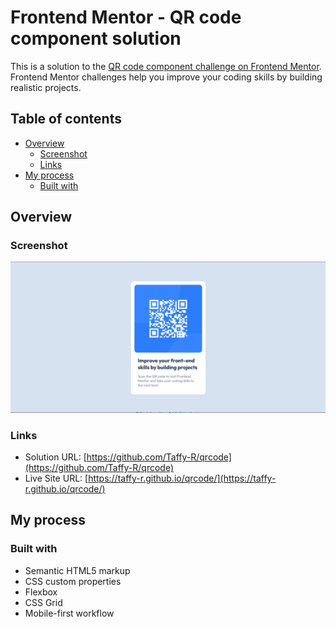 # Frontend Mentor - QR code component solution

This is a solution to the [QR code component challenge on Frontend Mentor](https://www.frontendmentor.io/challenges/qr-code-component-iux_sIO_H). Frontend Mentor challenges help you improve your coding skills by building realistic projects. 

## Table of contents

- [Overview](#overview)
  - [Screenshot](#screenshot)
  - [Links](#links)
- [My process](#my-process)
  - [Built with](#built-with)

## Overview

### Screenshot

![](Screenshot.png)

### Links

- Solution URL: [https://github.com/Taffy-R/qrcode](https://github.com/Taffy-R/qrcode)
- Live Site URL: [https://taffy-r.github.io/qrcode/](https://taffy-r.github.io/qrcode/)

## My process

### Built with

- Semantic HTML5 markup
- CSS custom properties
- Flexbox
- CSS Grid
- Mobile-first workflow
